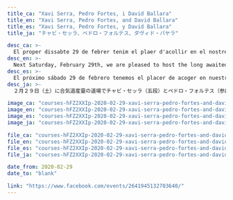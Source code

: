 ```yaml
---
title_ca: "Xavi Serra, Pedro Fortes, i David Ballara"
title_en: "Xavi Serra, Pedro Fortes, and David Ballara"
title_es: "Xavi Serra, Pedro Fortes, y David Ballara"
title_ja: "チャビ・セッラ、ペドロ・フォルテス、ダヴィド・バヤラ"

desc_ca: >-
  El proper dissabte 29 de febrer tenim el plaer d'acollir en el nostre dojo la molt esperada classe especial a càrrec de Xavi Serra (5è Dan Aikikai), Pedro Fortes (3r Dan Aikikai), i David Ballara (3r Dan Aikikai).
desc_en: >-
  Next Saturday, February 29th, we are pleased to host the long awaited special class at our dojo by Xavi Serra (5th Dan Aikikai), Pedro Fortes (3rd Dan Aikikai), and David Ballara (3rd Dan Aikikai).
desc_es: >-
  El próximo sábado 29 de febrero tenemos el placer de acoger en nuestro dojo la muy esperada clase especial a cargo de Xavi Serra (5º Dan Aikikai), Pedro Fortes (3er Dan Aikikai), y David Ballara (3er Dan Aikikai).
desc_ja: >-
  ２月２９日（土）に合気道産靈の道場でチャビ・セッラ（五段）とペドロ・フォルテス（参段）とダヴィド・バヤラ（参段）の待ちに待った稽古が行われます。

image_ca: "courses-hFZ2XXIp-2020-02-29-xavi-serra-pedro-fortes-and-david-ballara-es.jpg"
image_en: "courses-hFZ2XXIp-2020-02-29-xavi-serra-pedro-fortes-and-david-ballara-es.jpg"
image_es: "courses-hFZ2XXIp-2020-02-29-xavi-serra-pedro-fortes-and-david-ballara-es.jpg"
image_ja: "courses-hFZ2XXIp-2020-02-29-xavi-serra-pedro-fortes-and-david-ballara-es.jpg"

file_ca: "courses-hFZ2XXIp-2020-02-29-xavi-serra-pedro-fortes-and-david-ballara-es.pdf"
file_en: "courses-hFZ2XXIp-2020-02-29-xavi-serra-pedro-fortes-and-david-ballara-es.pdf"
file_es: "courses-hFZ2XXIp-2020-02-29-xavi-serra-pedro-fortes-and-david-ballara-es.pdf"
file_ja: "courses-hFZ2XXIp-2020-02-29-xavi-serra-pedro-fortes-and-david-ballara-es.pdf"

date_from: 2020-02-29
date_to: "blank"

link: "https://www.facebook.com/events/2641945132703640/"
---
```

